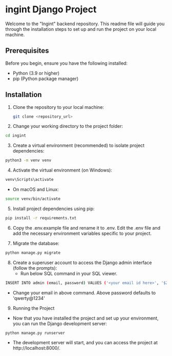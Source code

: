 # ingint Django Project

Welcome to the "Ingint" backend repository. This readme file will guide you through the installation steps to set up and run the project on your local machine.

## Prerequisites

Before you begin, ensure you have the following installed:

- Python (3.9 or higher)
- pip (Python package manager)

## Installation

1. Clone the repository to your local machine:
   ```bash
   git clone <repository_url>
   ```
     
2. Change your working directory to the project folder:
  ```bash
  cd ingint
  ```

3. Create a virtual environment (recommended) to isolate project dependencies:
  ```bash
  python3 -m venv venv
  ```

4. Activate the virtual environment (on Windows):
  ```bash
  venv\Scripts\activate
  ```
  - On macOS and Linux:
  ```bash
  source venv/bin/activate
  ```

5. Install project dependencies using pip:
  ```bash
  pip install -r requirements.txt
  ```

6. Copy the .env.example file and rename it to .env. Edit the .env file and add the necessary environment variables specific to your project.

7. Migrate the database:
  ```bash
  python manage.py migrate
  ```

8. Create a superuser account to access the Django admin interface (follow the prompts):
   - Run below SQL command in your SQL viewer.
  ```bash
  INSERT INTO admin (email, password) VALUES ('<your email id here>', '$2b$12$vcxVVabhPRSqNLbL2M.noOMYdSXOZ3qzM0YSDTnKOFbdrDsDpNy8W');
  ```
  - Change your email in above command. Above password defaults to 'qwerty@1234'

9. Running the Project
  - Now that you have installed the project and set up your environment, you can run the Django development server:
  ```bash
  python manage.py runserver
  ```
  - The development server will start, and you can access the project at http://localhost:8000/.

